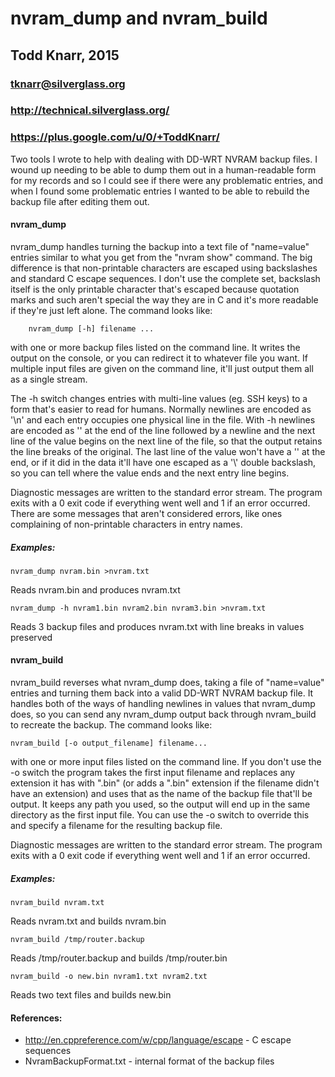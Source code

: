 # nvram_dump and nvram_build
## Todd Knarr, 2015
### tknarr@silverglass.org
### http://technical.silverglass.org/
### https://plus.google.com/u/0/+ToddKnarr/

Two tools I wrote to help with dealing with DD-WRT NVRAM backup files. I wound
up needing to be able to dump them out in a human-readable form for my records
and so I could see if there were any problematic entries, and when I found
some problematic entries I wanted to be able to rebuild the backup file after
editing them out.


#### nvram_dump

nvram_dump handles turning the backup into a text file of "name=value" entries
similar to what you get from the "nvram show" command. The big difference is
that non-printable characters are escaped using backslashes and standard C
escape sequences. I don't use the complete set, backslash itself is the only
printable character that's escaped because quotation marks and such aren't
special the way they are in C and it's more readable if they're just left
alone. The command looks like:

        nvram_dump [-h] filename ...

with one or more backup files listed on the command line. It writes the output
on the console, or you can redirect it to whatever file you want. If multiple
input files are given on the command line, it'll just output them all as a
single stream.

The -h switch changes entries with multi-line values (eg. SSH keys) to a form
that's easier to read for humans. Normally newlines are encoded as '\n' and
each entry occupies one physical line in the file. With -h newlines are
encoded as '\' at the end of the line followed by a newline and the next line
of the value begins on the next line of the file, so that the output retains
the line breaks of the original. The last line of the value won't have a '\'
at the end, or if it did in the data it'll have one escaped as a '\\' double
backslash, so you can tell where the value ends and the next entry line
begins.

Diagnostic messages are written to the standard error stream. The program
exits with a 0 exit code if everything went well and 1 if an error occurred.
There are some messages that aren't considered errors, like ones complaining
of non-printable characters in entry names.

##### Examples:

    nvram_dump nvram.bin >nvram.txt
Reads nvram.bin and produces nvram.txt

    nvram_dump -h nvram1.bin nvram2.bin nvram3.bin >nvram.txt
Reads 3 backup files and produces nvram.txt with line breaks in values preserved


#### nvram_build

nvram_build reverses what nvram_dump does, taking a file of "name=value"
entries and turning them back into a valid DD-WRT NVRAM backup file. It
handles both of the ways of handling newlines in values that nvram_dump does,
so you can send any nvram_dump output back through nvram_build to recreate the
backup. The command looks like:

    nvram_build [-o output_filename] filename...

with one or more input files listed on the command line. If you don't use the
-o switch the program takes the first input filename and replaces any
extension it has with ".bin" (or adds a ".bin" extension if the filename
didn't have an extension) and uses that as the name of the backup file that'll
be output. It keeps any path you used, so the output will end up in the same
directory as the first input file. You can use the -o switch to override this
and specify a filename for the resulting backup file.

Diagnostic messages are written to the standard error stream. The program
exits with a 0 exit code if everything went well and 1 if an error occurred.

##### Examples:

    nvram_build nvram.txt
Reads nvram.txt and builds nvram.bin

    nvram_build /tmp/router.backup
Reads /tmp/router.backup and builds /tmp/router.bin

    nvram_build -o new.bin nvram1.txt nvram2.txt
Reads two text files and builds new.bin


#### References:
- http://en.cppreference.com/w/cpp/language/escape - C escape sequences
- NvramBackupFormat.txt - internal format of the backup files
